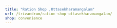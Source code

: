 ```yaml
---
title: "Ration Shop ,Ottasekharamangalam"
url: /trivandrum/ration-shop-ottasekharamangalam/
shop: convenience
---
```

